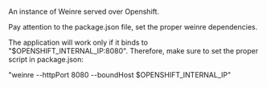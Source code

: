 An instance of Weinre served over Openshift.

Pay attention to the package.json file, set the proper weinre dependencies.

The application will work only if it binds to "$OPENSHIFT_INTERNAL_IP:8080". Therefore, make sure to set the proper script in package.json:

"weinre --httpPort 8080 --boundHost $OPENSHIFT_INTERNAL_IP"
